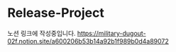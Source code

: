 # Release-Project
노션 링크에 작성중입니다.
https://military-dugout-02f.notion.site/a600206b53b14a92b1f989b0d4a89072
